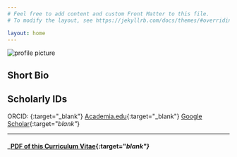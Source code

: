 ```yaml
---
# Feel free to add content and custom Front Matter to this file.
# To modify the layout, see https://jekyllrb.com/docs/themes/#overriding-theme-defaults

layout: home
---
```

![profile picture]()

## Short Bio



## Scholarly IDs

ORCID: [](){:target="_blank"}
[Academia.edu](){:target="_blank"}
[Google Scholar](){:target="_blank"_}

---
#### _[PDF of this Curriculum Vitae](){:target="_blank"}_
